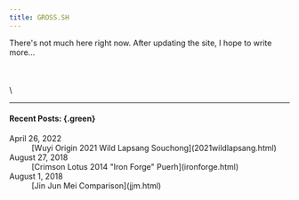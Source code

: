 ```yaml
---
title: GROSS.SH
---
```


There's not much here right now. After updating the site, I hope to write more...
\
\
\
\
\


---

#### Recent Posts: {.green}
<dl>
   <dt>April 26, 2022</dt>
   <dd>[Wuyi Origin 2021 Wild Lapsang Souchong](2021wildlapsang.html)</dd>

   <dt>August 27, 2018</dt>
   <dd>[Crimson Lotus 2014 "Iron Forge" Puerh](ironforge.html)</dd>

   <dt>August 1, 2018</dt>
   <dd>[Jin Jun Mei Comparison](jjm.html)</dd>
</dl>

